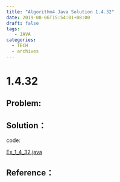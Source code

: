 ```yaml
---
title: "Algorithm4 Java Solution 1.4.32"
date: 2019-08-06T15:54:01+08:00
draft: false
tags:
   - JAVA
categories:
  - TECH
  - archives
---
```



# 1.4.32

## Problem:


## Solution：

code:

[Ex_1_4_32.java](./Ex_1_4_32.java)


## Reference：


